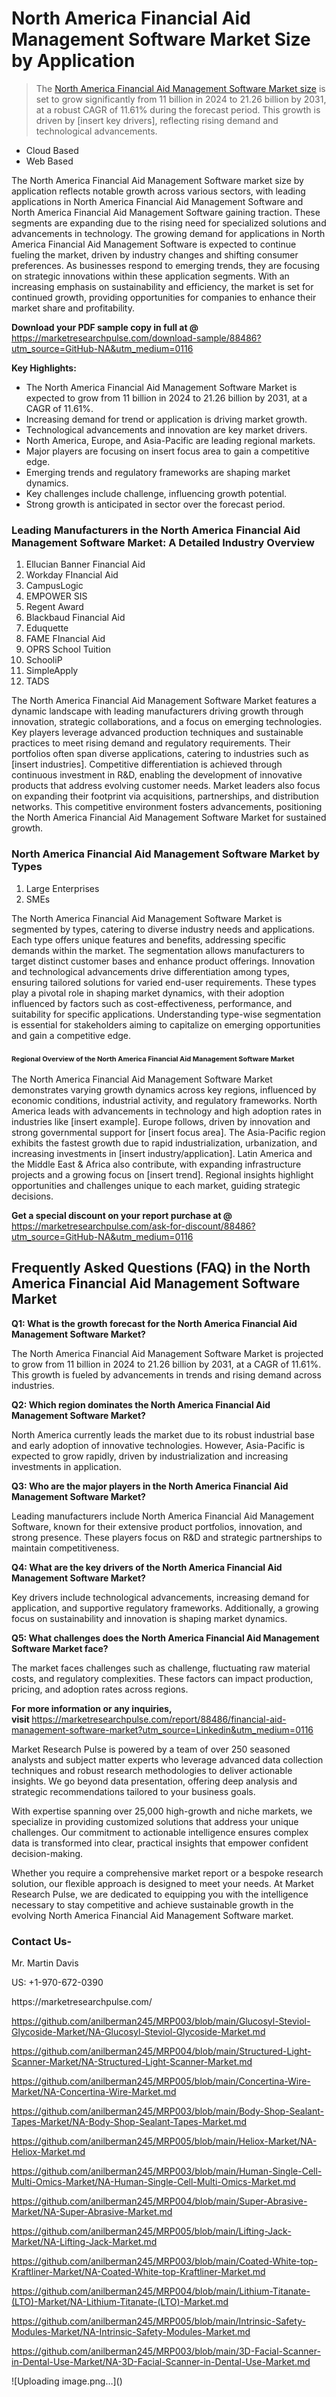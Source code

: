 <h1>North America Financial Aid Management Software Market&nbsp;Size by Application</h1><blockquote><p>The <a href="https://marketresearchpulse.com/download-sample/88486?utm_source=GitHub-NA&amp;utm_medium=0116">North America Financial Aid Management Software Market size</a> is set to grow significantly from 11 billion in 2024 to 21.26 billion by 2031, at a robust CAGR of 11.61% during the forecast period. This growth is driven by [insert key drivers], reflecting rising demand and technological advancements.</p></blockquote><ul><li>Cloud Based <li> Web Based</li></ul><p>The North America Financial Aid Management Software market size by application reflects notable growth across various sectors, with leading applications in North America Financial Aid Management Software and North America Financial Aid Management Software gaining traction. These segments are expanding due to the rising need for specialized solutions and advancements in technology. The growing demand for applications in North America Financial Aid Management Software is expected to continue fueling the market, driven by industry changes and shifting consumer preferences. As businesses respond to emerging trends, they are focusing on strategic innovations within these application segments. With an increasing emphasis on sustainability and efficiency, the market is set for continued growth, providing opportunities for companies to enhance their market share and profitability.</p><p><strong>Download your PDF sample copy in full at @ </strong><a href="https://marketresearchpulse.com/download-sample/88486?utm_source=GitHub-NA&amp;utm_medium=0116">https://marketresearchpulse.com/download-sample/88486?utm_source=GitHub-NA&amp;utm_medium=0116</a></p><p><strong>Key Highlights: </strong></p><ul><li>The North America Financial Aid Management Software Market is expected to grow from 11 billion in 2024 to 21.26 billion by 2031, at a CAGR of 11.61%.</li><li>Increasing demand for trend or application is driving market growth.</li><li>Technological advancements and innovation are key market drivers.</li><li>North America, Europe, and Asia-Pacific are leading regional markets.</li><li>Major players are focusing on insert focus area to gain a competitive edge.</li><li>Emerging trends and regulatory frameworks are shaping market dynamics.</li><li>Key challenges include challenge, influencing growth potential.</li><li>Strong growth is anticipated in sector over the forecast period.</li></ul><h3>Leading Manufacturers in the North America Financial Aid Management Software Market: A Detailed Industry Overview</h3><ol><li>Ellucian Banner Financial Aid</li><li>Workday FInancial Aid</li><li>CampusLogic</li><li>EMPOWER SIS</li><li>Regent Award</li><li>Blackbaud Financial Aid</li><li>Eduquette</li><li>FAME FInancial Aid</li><li>OPRS School Tuition</li><li>SchooliP</li><li>SimpleApply</li><li>TADS</li></ol><div class="flex max-w-full flex-col flex-grow"><div class="min-h-8 text-message flex w-full flex-col items-end gap-2 whitespace-normal break-words [.text-message+&amp;]:mt-5" dir="auto" data-message-author-role="assistant" data-message-id="fd8432e4-4910-450d-b182-61b7bfb0a01f" data-message-model-slug="gpt-4o"><div class="flex w-full flex-col gap-1 empty:hidden first:pt-[3px]"><div class="markdown prose w-full break-words dark:prose-invert light"><p>The North America Financial Aid Management Software Market features a dynamic landscape with leading manufacturers driving growth through innovation, strategic collaborations, and a focus on emerging technologies. Key players leverage advanced production techniques and sustainable practices to meet rising demand and regulatory requirements. Their portfolios often span diverse applications, catering to industries such as [insert industries]. Competitive differentiation is achieved through continuous investment in R&amp;D, enabling the development of innovative products that address evolving customer needs. Market leaders also focus on expanding their footprint via acquisitions, partnerships, and distribution networks. This competitive environment fosters advancements, positioning the North America Financial Aid Management Software Market for sustained growth.</p></div></div></div></div><h3>North America Financial Aid Management Software Market by Types</h3><ol><li>Large Enterprises <li> SMEs</li></ol><div class="flex max-w-full flex-col flex-grow"><div class="min-h-8 text-message flex w-full flex-col items-end gap-2 whitespace-normal break-words [.text-message+&amp;]:mt-5" dir="auto" data-message-author-role="assistant" data-message-id="084470be-0bb7-4664-bddf-5156b4f41249" data-message-model-slug="gpt-4o-mini"><div class="flex w-full flex-col gap-1 empty:hidden first:pt-[3px]"><div class="markdown prose w-full break-words dark:prose-invert light"><p>The North America Financial Aid Management Software Market is segmented by types, catering to diverse industry needs and applications. Each type offers unique features and benefits, addressing specific demands within the market. The segmentation allows manufacturers to target distinct customer bases and enhance product offerings. Innovation and technological advancements drive differentiation among types, ensuring tailored solutions for varied end-user requirements. These types play a pivotal role in shaping market dynamics, with their adoption influenced by factors such as cost-effectiveness, performance, and suitability for specific applications. Understanding type-wise segmentation is essential for stakeholders aiming to capitalize on emerging opportunities and gain a competitive edge.</p></div></div></div></div><h3><span style="font-size: 11px;">Regional Overview of the North America Financial Aid Management Software Market</span></h3><div class="flex max-w-full flex-col flex-grow"><div class="min-h-8 text-message flex w-full flex-col items-end gap-2 whitespace-normal break-words [.text-message+&amp;]:mt-5" dir="auto" data-message-author-role="assistant" data-message-id="e9038762-ce64-4e30-91c9-9bd413514231" data-message-model-slug="gpt-4o-mini"><div class="flex w-full flex-col gap-1 empty:hidden first:pt-[3px]"><div class="markdown prose w-full break-words dark:prose-invert light"><p>The North America Financial Aid Management Software Market demonstrates varying growth dynamics across key regions, influenced by economic conditions, industrial activity, and regulatory frameworks. North America leads with advancements in technology and high adoption rates in industries like [insert example]. Europe follows, driven by innovation and strong governmental support for [insert focus area]. The Asia-Pacific region exhibits the fastest growth due to rapid industrialization, urbanization, and increasing investments in [insert industry/application]. Latin America and the Middle East &amp; Africa also contribute, with expanding infrastructure projects and a growing focus on [insert trend]. Regional insights highlight opportunities and challenges unique to each market, guiding strategic decisions.</p></div></div></div></div><p><strong>Get a special discount on your report purchase at @ </strong><a href="https://marketresearchpulse.com/ask-for-discount/88486?utm_source=GitHub-NA&amp;utm_medium=0116">https://marketresearchpulse.com/ask-for-discount/88486?utm_source=GitHub-NA&amp;utm_medium=0116</a></p><h2>Frequently Asked Questions (FAQ) in the North America Financial Aid Management Software Market</h2><p><strong>Q1: What is the growth forecast for the North America Financial Aid Management Software Market?</strong></p><p>The North America Financial Aid Management Software Market is projected to grow from 11 billion in 2024 to 21.26 billion by 2031, at a CAGR of 11.61%. This growth is fueled by advancements in trends and rising demand across industries.</p><p><strong>Q2: Which region dominates the North America Financial Aid Management Software Market?</strong></p><p>North America currently leads the market due to its robust industrial base and early adoption of innovative technologies. However, Asia-Pacific is expected to grow rapidly, driven by industrialization and increasing investments in application.</p><p><strong>Q3: Who are the major players in the North America Financial Aid Management Software Market?</strong></p><p>Leading manufacturers include North America Financial Aid Management Software, known for their extensive product portfolios, innovation, and strong presence. These players focus on R&amp;D and strategic partnerships to maintain competitiveness.</p><p><strong>Q4: What are the key drivers of the North America Financial Aid Management Software Market?</strong></p><p>Key drivers include technological advancements, increasing demand for application, and supportive regulatory frameworks. Additionally, a growing focus on sustainability and innovation is shaping market dynamics.</p><p><strong>Q5: What challenges does the North America Financial Aid Management Software Market face?</strong></p><p>The market faces challenges such as challenge, fluctuating raw material costs, and regulatory complexities. These factors can impact production, pricing, and adoption rates across regions.</p><p><strong>For more information or any inquiries, visit&nbsp;</strong><a href="https://marketresearchpulse.com/report/88486/financial-aid-management-software-market?utm_source=Linkedin&utm_medium=0116">https://marketresearchpulse.com/report/88486/financial-aid-management-software-market?utm_source=Linkedin&utm_medium=0116</a></p><p>Market Research Pulse is powered by a team of over 250 seasoned analysts and subject matter experts who leverage advanced data collection techniques and robust research methodologies to deliver actionable insights. We go beyond data presentation, offering deep analysis and strategic recommendations tailored to your business goals.</p><p>With expertise spanning over 25,000 high-growth and niche markets, we specialize in providing customized solutions that address your unique challenges. Our commitment to actionable intelligence ensures complex data is transformed into clear, practical insights that empower confident decision-making.</p><p>Whether you require a comprehensive market report or a bespoke research solution, our flexible approach is designed to meet your needs. At Market Research Pulse, we are dedicated to equipping you with the intelligence necessary to stay competitive and achieve sustainable growth in the evolving North America Financial Aid Management Software market.</p><h3><strong>Contact Us-</strong></h3><p>Mr. Martin Davis</p><p>US: +1-970-672-0390</p><p>https://marketresearchpulse.com/</p><p><a href="https://github.com/anilberman245/MRP003/blob/main/Glucosyl-Steviol-Glycoside-Market/NA-Glucosyl-Steviol-Glycoside-Market.md">https://github.com/anilberman245/MRP003/blob/main/Glucosyl-Steviol-Glycoside-Market/NA-Glucosyl-Steviol-Glycoside-Market.md</a></p><p><a href="https://github.com/anilberman245/MRP004/blob/main/Structured-Light-Scanner-Market/NA-Structured-Light-Scanner-Market.md">https://github.com/anilberman245/MRP004/blob/main/Structured-Light-Scanner-Market/NA-Structured-Light-Scanner-Market.md</a></p><p><a href="https://github.com/anilberman245/MRP005/blob/main/Concertina-Wire-Market/NA-Concertina-Wire-Market.md">https://github.com/anilberman245/MRP005/blob/main/Concertina-Wire-Market/NA-Concertina-Wire-Market.md</a></p><p><a href="https://github.com/anilberman245/MRP003/blob/main/Body-Shop-Sealant-Tapes-Market/NA-Body-Shop-Sealant-Tapes-Market.md">https://github.com/anilberman245/MRP003/blob/main/Body-Shop-Sealant-Tapes-Market/NA-Body-Shop-Sealant-Tapes-Market.md</a></p><p><a href="https://github.com/anilberman245/MRP005/blob/main/Heliox-Market/NA-Heliox-Market.md">https://github.com/anilberman245/MRP005/blob/main/Heliox-Market/NA-Heliox-Market.md</a></p><p><a href="https://github.com/anilberman245/MRP003/blob/main/Human-Single-Cell-Multi-Omics-Market/NA-Human-Single-Cell-Multi-Omics-Market.md">https://github.com/anilberman245/MRP003/blob/main/Human-Single-Cell-Multi-Omics-Market/NA-Human-Single-Cell-Multi-Omics-Market.md</a></p><p><a href="https://github.com/anilberman245/MRP004/blob/main/Super-Abrasive-Market/NA-Super-Abrasive-Market.md">https://github.com/anilberman245/MRP004/blob/main/Super-Abrasive-Market/NA-Super-Abrasive-Market.md</a></p><p><a href="https://github.com/anilberman245/MRP005/blob/main/Lifting-Jack-Market/NA-Lifting-Jack-Market.md">https://github.com/anilberman245/MRP005/blob/main/Lifting-Jack-Market/NA-Lifting-Jack-Market.md</a></p><p><a href="https://github.com/anilberman245/MRP003/blob/main/Coated-White-top-Kraftliner-Market/NA-Coated-White-top-Kraftliner-Market.md">https://github.com/anilberman245/MRP003/blob/main/Coated-White-top-Kraftliner-Market/NA-Coated-White-top-Kraftliner-Market.md</a></p><p><a href="https://github.com/anilberman245/MRP004/blob/main/Lithium-Titanate-(LTO)-Market/NA-Lithium-Titanate-(LTO)-Market.md">https://github.com/anilberman245/MRP004/blob/main/Lithium-Titanate-(LTO)-Market/NA-Lithium-Titanate-(LTO)-Market.md</a></p><p><a href="https://github.com/anilberman245/MRP005/blob/main/Intrinsic-Safety-Modules-Market/NA-Intrinsic-Safety-Modules-Market.md">https://github.com/anilberman245/MRP005/blob/main/Intrinsic-Safety-Modules-Market/NA-Intrinsic-Safety-Modules-Market.md</a></p><p><a href="https://github.com/anilberman245/MRP003/blob/main/3D-Facial-Scanner-in-Dental-Use-Market/NA-3D-Facial-Scanner-in-Dental-Use-Market.md">https://github.com/anilberman245/MRP003/blob/main/3D-Facial-Scanner-in-Dental-Use-Market/NA-3D-Facial-Scanner-in-Dental-Use-Market.md</a></p>
![Uploading image.png…]()
